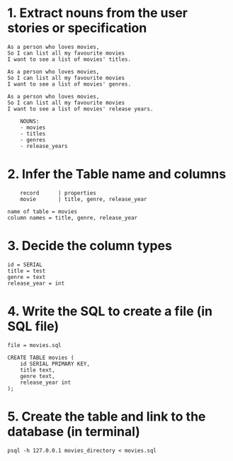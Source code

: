 # 1. Extract nouns from the user stories or specification

    As a person who loves movies,
    So I can list all my favourite movies
    I want to see a list of movies' titles.

    As a person who loves movies,
    So I can list all my favourite movies
    I want to see a list of movies' genres.

    As a person who loves movies,
    So I can list all my favourite movies
    I want to see a list of movies' release years.

        NOUNS:
        - movies
        - titles
        - genres
        - release_years


# 2. Infer the Table name and columns
        record      | properties
        movie       | title, genre, release_year

    name of table = movies
    column names = title, genre, release_year

# 3. Decide the column types
    id = SERIAL
    title = test
    genre = text
    release_year = int
    

# 4. Write the SQL to create a file (in SQL file)
    file = movies.sql

    CREATE TABLE movies (
        id SERIAL PRIMARY KEY,
        title text,
        genre text,
        release_year int
    );

# 5. Create the table and link to the database (in terminal)
    psql -h 127.0.0.1 movies_directory < movies.sql